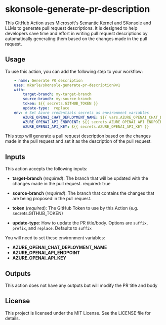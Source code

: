 # skonsole-generate-pr-description

This GitHub Action uses Microsoft's [Semantic Kernel](https://github.com/microsoft/semantic-kernel) and [SKonsole](https://github.com/lemillermicrosoft/skonsole) and LLMs to generate pull request descriptions. It is designed to help developers save time and effort in writing pull request descriptions by automatically generating them based on the changes made in the pull request.

## Usage

To use this action, you can add the following step to your workflow:

```yaml
    - name: Generate PR description
    uses: mkarle/skonsole-generate-pr-description@v1
    with:
        target-branch: my-target-branch
        source-branch: my-source-branch
        token: ${{ secrets.GITHUB_TOKEN }}
        update-type:  replace
    env: # Set Azure credentials secrets as environment variables
        AZURE_OPENAI_CHAT_DEPLOYMENT_NAME: ${{ vars.AZURE_OPENAI_CHAT_DEPLOYMENT_NAME }}
        AZURE_OPENAI_API_ENDPOINT: ${{ secrets.AZURE_OPENAI_API_ENDPOINT }}
        AZURE_OPENAI_API_KEY: ${{ secrets.AZURE_OPENAI_API_KEY }}
```

This step will generate a pull request description based on the changes made in the pull request and set it as the description of the pull request.

## Inputs

This action accepts the following inputs:

- **target-branch** (*required*): The branch that will be updated with the changes made in the pull request.
    required: true

- **source-branch** (*required*): The branch that contains the changes that are being proposed in the pull request.

- **token** (*required*): The GitHub Token to use by this Action (e.g. secrets.GITHUB_TOKEN)
- **update-type**: How to update the PR title/body. Options are `suffix`, `prefix`, and `replace`. Defaults to `suffix`

You will need to set these environment variables:
- **AZURE_OPENAI_CHAT_DEPLOYMENT_NAME**
- **AZURE_OPENAI_API_ENDPOINT**
- **AZURE_OPENAI_API_KEY**

## Outputs

This action does not have any outputs but will modify the PR title and body

## License

This project is licensed under the MIT License. See the LICENSE file for details.